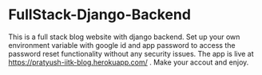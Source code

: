 # FullStack-Django-Backend
This is a full stack blog website with django backend.
Set up your own environment variable with google id and app password to access the password reset functionality without any security issues.
The app is live at https://pratyush-iitk-blog.herokuapp.com/ . Make your accout and enjoy.
